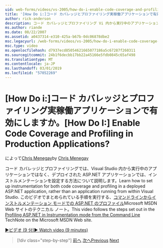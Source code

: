 ```yaml
---
uid: web-forms/videos/vs-2005/how-do-i-enable-code-coverage-and-profiling-in-production-applications
title: '[How Do i:]コード カバレッジとプロファイリング実稼働アプリケーションで有効にしますか。 | Microsoft Docs'
author: rick-anderson
description: コード カバレッジとプロファイリング Vi 内から実行中のアプリケーションではなく、デプロイされた ASP.NET アプリケーションでインストルメンテーションを設定する方法について説明してください.
ms.author: riande
ms.date: 08/22/2007
ms.assetid: a0437314-e310-425a-b67b-0dc06878dbe2
msc.legacyurl: /web-forms/videos/vs-2005/how-do-i-enable-code-coverage-and-profiling-in-production-applications
msc.type: video
ms.openlocfilehash: d7937ecd85054621665077186a5c67287f260311
ms.sourcegitcommit: 24b1f6decbb17bb22a45166e5fdb0845c65af498
ms.translationtype: MT
ms.contentlocale: ja-JP
ms.lasthandoff: 03/01/2019
ms.locfileid: "57052269"
---
```

<a name="how-do-i-enable-code-coverage-and-profiling-in-production-applications"></a><span data-ttu-id="7f9c1-104">[How Do i:]コード カバレッジとプロファイリング実稼働アプリケーションで有効にしますか。</span><span class="sxs-lookup"><span data-stu-id="7f9c1-104">[How Do I:] Enable Code Coverage and Profiling in Production Applications?</span></span>
====================
<span data-ttu-id="7f9c1-105">によって[Chris Menegay](https://twitter.com/CMenegay)</span><span class="sxs-lookup"><span data-stu-id="7f9c1-105">by [Chris Menegay](https://twitter.com/CMenegay)</span></span>

<span data-ttu-id="7f9c1-106">コード カバレッジとプロファイリングでは、Visual Studio 内から実行中のアプリケーションではなく、デプロイされた ASP.NET アプリケーションでは、インストルメンテーションを設定する方法について説明します。</span><span class="sxs-lookup"><span data-stu-id="7f9c1-106">Learn how to set up instrumentation for both code coverage and profiling in a deployed ASP.NET application, rather than an application running from within Visual Studio.</span></span> <span data-ttu-id="7f9c1-107">このビデオでまとめられている手順を実行する、[コマンドラインからインストルメンテーション モードでの ASP.NET のプロファイル](https://msdn.microsoft.com/teamsystem/aa718860.aspx)Microsoft MSDN Web サイトのテクニカル ノート。</span><span class="sxs-lookup"><span data-stu-id="7f9c1-107">This video follows the steps set out in the [Profiling ASP.NET in Instrumentation mode from the Command Line](https://msdn.microsoft.com/teamsystem/aa718860.aspx) TechNote on the Microsoft MSDN Web site.</span></span>

[<span data-ttu-id="7f9c1-108">&#9654;ビデオ (9 分)</span><span class="sxs-lookup"><span data-stu-id="7f9c1-108">&#9654; Watch video (9 minutes)</span></span>](https://channel9.msdn.com/Blogs/ASP-NET-Site-Videos/how-do-i-enable-code-coverage-and-profiling-in-production-applications)

> [!div class="step-by-step"]
> <span data-ttu-id="7f9c1-109">[前へ](how-do-i-run-unit-tests-against-a-deployed-database.md)
> [次へ](web-deployment-projects.md)</span><span class="sxs-lookup"><span data-stu-id="7f9c1-109">[Previous](how-do-i-run-unit-tests-against-a-deployed-database.md)
[Next](web-deployment-projects.md)</span></span>
